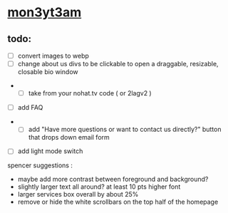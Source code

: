 # [mon3yt3am](https://mon3yt3am.github.io)

## todo:
- [ ] convert images to webp
- [ ] change about us divs to be clickable to open a draggable, resizable, closable bio window
- - [ ] take from your nohat.tv code ( or 2lagv2 )
- [ ] add FAQ
- - [ ] add "Have more questions or want to contact us directly?" button that drops down email form
- [ ] add light mode switch

spencer suggestions :
 - maybe add more contrast between foreground and background?
 - slightly larger text all around? at least 10 pts higher font
 - larger services box overall by about 25%
 - remove or hide the white scrollbars on the top half of the homepage